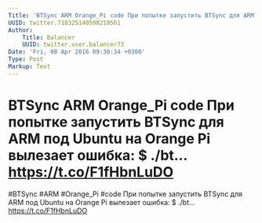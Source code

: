 ```yaml
---
Title: 'BTSync ARM Orange_Pi code При попытке запустить BTSync для ARM под Ubuntu на Orange Pi вылезает ошибка: $ ./bt… https://t.co/F1fHbnLuDO'
UUID: twitter.718325140598210561
Author:
    Title: Balancer
    UUID: twitter.user.balancer73
Date: 'Fri, 08 Apr 2016 09:30:34 +0300'
Type: Post
Markup: Text
---
```


# BTSync ARM Orange_Pi code При попытке запустить BTSync для ARM под Ubuntu на Orange Pi вылезает ошибка: $ ./bt… https://t.co/F1fHbnLuDO

#BTSync #ARM #Orange_Pi #code При попытке запустить BTSync
для ARM под Ubuntu на Orange Pi вылезает ошибка:
$ ./bt… https://t.co/F1fHbnLuDO